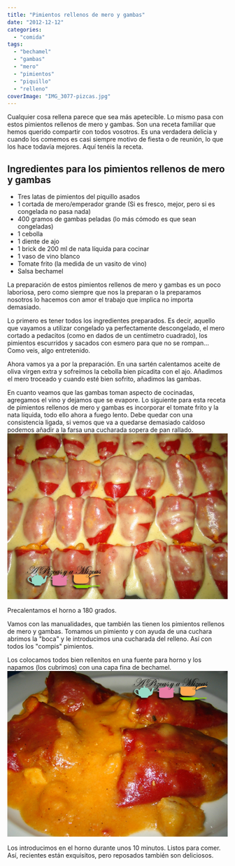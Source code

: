 ```yaml
---
title: "Pimientos rellenos de mero y gambas"
date: "2012-12-12"
categories:
  - "comida"
tags:
  - "bechamel"
  - "gambas"
  - "mero"
  - "pimientos"
  - "piquillo"
  - "relleno"
coverImage: "IMG_3077-pizcas.jpg"
---
```


Cualquier cosa rellena parece que sea más apetecible. Lo mismo pasa con estos pimientos rellenos de mero y gambas. Son una receta familiar que hemos querido compartir con todos vosotros. Es una verdadera delicia y cuando los comemos es casi siempre motivo de fiesta o de reunión, lo que los hace todavía mejores. Aquí tenéis la receta.

## Ingredientes para los pimientos rellenos de mero y gambas

- Tres latas de pimientos del piquillo asados
- 1 cortada de mero/emperador grande (Si es fresco, mejor, pero si es congelada no pasa nada)
- 400 gramos de gambas peladas (lo más cómodo es que sean congeladas)
- 1 cebolla
- 1 diente de ajo
- 1 brick de 200 ml de nata líquida para cocinar
- 1 vaso de vino blanco
- Tomate frito (la medida de un vasito de vino)
- Salsa bechamel

La preparación de estos pimientos rellenos de mero y gambas es un poco laboriosa, pero como siempre que nos la preparan o la preparamos nosotros lo hacemos con amor el trabajo que implica no importa demasiado.

Lo primero es tener todos los ingredientes preparados. Es decir, aquello que vayamos a utilizar congelado ya perfectamente descongelado, el mero cortado a pedacitos (como en dados de un centímetro cuadrado), los pimientos escurridos y sacados con esmero para que no se rompan... Como veis, algo entretenido.

Ahora vamos ya a por la preparación. En una sartén calentamos aceite de oliva virgen extra y sofreímos la cebolla bien picadita con el ajo. Añadimos el mero troceado y cuando esté bien sofrito, añadimos las gambas.

En cuanto veamos que las gambas toman aspecto de cocinadas, agregamos el vino y dejamos que se evapore. Lo siguiente para esta receta de pimientos rellenos de mero y gambas es incorporar el tomate frito y la nata líquida, todo ello ahora a fuego lento. Debe quedar con una consistencia ligada, si vemos que va a quedarse demasiado caldoso podemos añadir a la farsa una cucharada sopera de pan rallado.![Pimientos rellenos de mero y gambas listos para el horno](images/IMG_3070-pizcas.jpg "pimientos rellenos de mero y gambas (pizcas)")

Precalentamos el horno a 180 grados.

Vamos con las manualidades, que también las tienen los pimientos rellenos de mero y gambas. Tomamos un pimiento y con ayuda de una cuchara abrimos la "boca" y le introducimos una cucharada del relleno. Así con todos los "compis" pimientos.

Los colocamos todos bien rellenitos en una fuente para horno y los napamos (los cubrimos) con una capa fina de bechamel.![Ya están en el plato nuestros pimientos rellenos de mero y gambas](images/IMG_3077-pizcas.jpg "pimientos rellenos de mero y gambas(pizcas)")

Los introducimos en el horno durante unos 10 minutos. Listos para comer. Así, recientes están exquisitos, pero reposados también son deliciosos.
